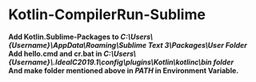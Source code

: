 # Kotlin-CompilerRun-Sublime<br>
<b>
Add Kotlin.Sublime-Packages to<i> C:\Users\{Username}\AppData\Roaming\Sublime Text 3\Packages\User Folder</i><br>
Add hello.cmd and cr.bat in <i>C:\Users\{Username}\.IdeaIC2019.1\config\plugins\Kotlin\kotlinc\bin folder</i><br>
And make folder mentioned above  in <i>PATH</i> in Environment Variable.</b>
